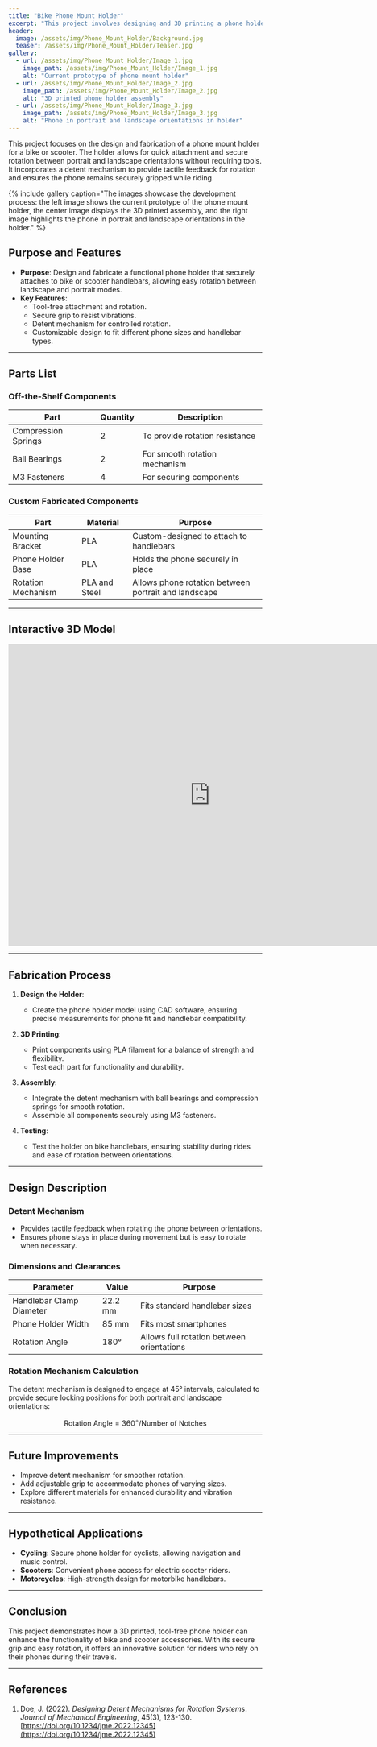 ```yaml
---
title: "Bike Phone Mount Holder"
excerpt: "This project involves designing and 3D printing a phone holder for a bike or scooter, allowing for easy attachment and secure rotation between portrait and landscape orientations."
header:
  image: /assets/img/Phone_Mount_Holder/Background.jpg
  teaser: /assets/img/Phone_Mount_Holder/Teaser.jpg
gallery:
  - url: /assets/img/Phone_Mount_Holder/Image_1.jpg
    image_path: /assets/img/Phone_Mount_Holder/Image_1.jpg
    alt: "Current prototype of phone mount holder"
  - url: /assets/img/Phone_Mount_Holder/Image_2.jpg
    image_path: /assets/img/Phone_Mount_Holder/Image_2.jpg
    alt: "3D printed phone holder assembly"
  - url: /assets/img/Phone_Mount_Holder/Image_3.jpg
    image_path: /assets/img/Phone_Mount_Holder/Image_3.jpg
    alt: "Phone in portrait and landscape orientations in holder"
---
```


This project focuses on the design and fabrication of a phone mount holder for a bike or scooter. The holder allows for quick attachment and secure rotation between portrait and landscape orientations without requiring tools. It incorporates a detent mechanism to provide tactile feedback for rotation and ensures the phone remains securely gripped while riding.

{% include gallery caption="The images showcase the development process: the left image shows the current prototype of the phone mount holder, the center image displays the 3D printed assembly, and the right image highlights the phone in portrait and landscape orientations in the holder." %}

## Purpose and Features
- **Purpose**: Design and fabricate a functional phone holder that securely attaches to bike or scooter handlebars, allowing easy rotation between landscape and portrait modes.
- **Key Features**:
  - Tool-free attachment and rotation.
  - Secure grip to resist vibrations.
  - Detent mechanism for controlled rotation.
  - Customizable design to fit different phone sizes and handlebar types.

---

## Parts List

### Off-the-Shelf Components

| Part                 | Quantity | Description                          |
|----------------------|----------|--------------------------------------|
| Compression Springs  | 2        | To provide rotation resistance       |
| Ball Bearings         | 2        | For smooth rotation mechanism        |
| M3 Fasteners          | 4        | For securing components              |

### Custom Fabricated Components

| Part                 | Material        | Purpose                              |
|----------------------|-----------------|--------------------------------------|
| Mounting Bracket     | PLA             | Custom-designed to attach to handlebars |
| Phone Holder Base    | PLA             | Holds the phone securely in place     |
| Rotation Mechanism   | PLA and Steel   | Allows phone rotation between portrait and landscape |

---

## Interactive 3D Model
<iframe src="https://a360.co/41Q40YN" width="800" height="600" allowfullscreen="true" webkitallowfullscreen="true" mozallowfullscreen="true" frameborder="0"></iframe>

---

## Fabrication Process

1. **Design the Holder**:
    - Create the phone holder model using CAD software, ensuring precise measurements for phone fit and handlebar compatibility.

2. **3D Printing**:
    - Print components using PLA filament for a balance of strength and flexibility.
    - Test each part for functionality and durability.

3. **Assembly**:
    - Integrate the detent mechanism with ball bearings and compression springs for smooth rotation.
    - Assemble all components securely using M3 fasteners.

4. **Testing**:
    - Test the holder on bike handlebars, ensuring stability during rides and ease of rotation between orientations.

---

## Design Description

### Detent Mechanism
- Provides tactile feedback when rotating the phone between orientations.
- Ensures phone stays in place during movement but is easy to rotate when necessary.
  
### Dimensions and Clearances

| Parameter            | Value      | Purpose                             |
|----------------------|------------|-------------------------------------|
| Handlebar Clamp Diameter | 22.2 mm  | Fits standard handlebar sizes       |
| Phone Holder Width    | 85 mm      | Fits most smartphones               |
| Rotation Angle        | 180°       | Allows full rotation between orientations |

### Rotation Mechanism Calculation

The detent mechanism is designed to engage at 45° intervals, calculated to provide secure locking positions for both portrait and landscape orientations:

$$
\text{Rotation Angle} = 360^\circ / \text{Number of Notches}
$$

---

## Future Improvements
- Improve detent mechanism for smoother rotation.
- Add adjustable grip to accommodate phones of varying sizes.
- Explore different materials for enhanced durability and vibration resistance.

---

## Hypothetical Applications
- **Cycling**: Secure phone holder for cyclists, allowing navigation and music control.
- **Scooters**: Convenient phone access for electric scooter riders.
- **Motorcycles**: High-strength design for motorbike handlebars.

---

## Conclusion
This project demonstrates how a 3D printed, tool-free phone holder can enhance the functionality of bike and scooter accessories. With its secure grip and easy rotation, it offers an innovative solution for riders who rely on their phones during their travels.

---

## References

1. Doe, J. (2022). *Designing Detent Mechanisms for Rotation Systems*. *Journal of Mechanical Engineering*, 45(3), 123-130. [https://doi.org/10.1234/jme.2022.12345](https://doi.org/10.1234/jme.2022.12345)
